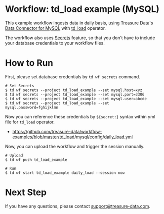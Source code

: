 # Workflow: td_load example (MySQL)

This example workflow ingests data in daily basis, using [Treasure Data's Data Connector for MySQL](https://docs.treasuredata.com/articles/data-connector-mysql) with [td_load](http://docs.digdag.io/operators.html#td-load-treasure-data-bulk-loading) operator.

The workflow also uses [Secrets](https://docs.treasuredata.com/articles/workflows-secrets) feature, so that you don't have to include your database credentials to your workflow files.

# How to Run

First, please set database credentials by `td wf secrets` command.

    # Set Secrets
    $ td wf secrets --project td_load_example --set mysql.host=xyz
    $ td wf secrets --project td_load_example --set mysql.port=3306
    $ td wf secrets --project td_load_example --set mysql.user=abcde
    $ td wf secrets --project td_load_example --set mysql.password=fghijklmn

Now you can reference these credentials by `${secret:}` syntax within yml file for `td_load` operator.

- https://github.com/treasure-data/workflow-examples/blob/master/td_load/mysql/config/daily_load.yml

Now, you can upload the workflow and trigger the session manually.

    # Upload
    $ td wf push td_load_example
    
    # Run
    $ td wf start td_load_example daily_load --session now
    
# Next Step

If you have any questions, please contact support@treasure-data.com.
